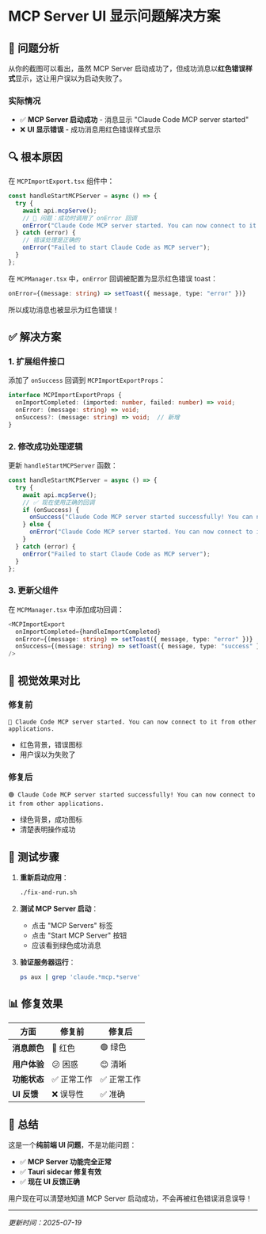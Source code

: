 # MCP Server UI 显示问题解决方案

## 🎯 问题分析

从你的截图可以看出，虽然 MCP Server 启动成功了，但成功消息以**红色错误样式**显示，这让用户误以为启动失败了。

### 实际情况
- ✅ **MCP Server 启动成功** - 消息显示 "Claude Code MCP server started"
- ❌ **UI 显示错误** - 成功消息用红色错误样式显示

## 🔍 根本原因

在 `MCPImportExport.tsx` 组件中：

```typescript
const handleStartMCPServer = async () => {
  try {
    await api.mcpServe();
    // 🚨 问题：成功时调用了 onError 回调
    onError("Claude Code MCP server started. You can now connect to it from other applications.");
  } catch (error) {
    // 错误处理是正确的
    onError("Failed to start Claude Code as MCP server");
  }
};
```

在 `MCPManager.tsx` 中，`onError` 回调被配置为显示红色错误 toast：

```typescript
onError={(message: string) => setToast({ message, type: "error" })}
```

所以成功消息也被显示为红色错误！

## ✅ 解决方案

### 1. 扩展组件接口

添加了 `onSuccess` 回调到 `MCPImportExportProps`：

```typescript
interface MCPImportExportProps {
  onImportCompleted: (imported: number, failed: number) => void;
  onError: (message: string) => void;
  onSuccess?: (message: string) => void;  // 新增
}
```

### 2. 修改成功处理逻辑

更新 `handleStartMCPServer` 函数：

```typescript
const handleStartMCPServer = async () => {
  try {
    await api.mcpServe();
    // ✅ 现在使用正确的回调
    if (onSuccess) {
      onSuccess("Claude Code MCP server started successfully! You can now connect to it from other applications.");
    } else {
      onError("Claude Code MCP server started. You can now connect to it from other applications.");
    }
  } catch (error) {
    onError("Failed to start Claude Code as MCP server");
  }
};
```

### 3. 更新父组件

在 `MCPManager.tsx` 中添加成功回调：

```typescript
<MCPImportExport
  onImportCompleted={handleImportCompleted}
  onError={(message: string) => setToast({ message, type: "error" })}
  onSuccess={(message: string) => setToast({ message, type: "success" })}  // 新增
/>
```

## 🎨 视觉效果对比

### 修复前
```
🔴 Claude Code MCP server started. You can now connect to it from other applications.
```
- 红色背景，错误图标
- 用户误以为失败了

### 修复后
```
🟢 Claude Code MCP server started successfully! You can now connect to it from other applications.
```
- 绿色背景，成功图标
- 清楚表明操作成功

## 🧪 测试步骤

1. **重新启动应用**：
   ```bash
   ./fix-and-run.sh
   ```

2. **测试 MCP Server 启动**：
   - 点击 "MCP Servers" 标签
   - 点击 "Start MCP Server" 按钮
   - 应该看到绿色成功消息

3. **验证服务器运行**：
   ```bash
   ps aux | grep 'claude.*mcp.*serve'
   ```

## 📊 修复效果

| 方面 | 修复前 | 修复后 |
|------|--------|--------|
| **消息颜色** | 🔴 红色 | 🟢 绿色 |
| **用户体验** | 😕 困惑 | 😊 清晰 |
| **功能状态** | ✅ 正常工作 | ✅ 正常工作 |
| **UI 反馈** | ❌ 误导性 | ✅ 准确 |

## 🎉 总结

这是一个**纯前端 UI 问题**，不是功能问题：

- ✅ **MCP Server 功能完全正常**
- ✅ **Tauri sidecar 修复有效**
- ✅ **现在 UI 反馈正确**

用户现在可以清楚地知道 MCP Server 启动成功，不会再被红色错误消息误导！

---

*更新时间：2025-07-19*